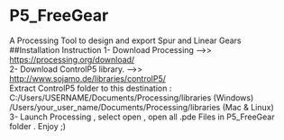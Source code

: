 # P5_FreeGear
A Processing Tool to design and export Spur and Linear Gears</br>
##Installation Instruction
1-  Download Processing -->>  https://processing.org/download/</br>
2-  Download ControlP5 library. -->> http://www.sojamo.de/libraries/controlP5/</br>
 Extract ControlP5 folder to this destination : </br>
C:/Users/USERNAME/Documents/Processing/libraries  (Windows)</br>
/Users/your_user_name/Documents/Processing/libraries (Mac & Linux)</br>
3- Launch Processing , select open , open all .pde Files in P5_FreeGear folder . Enjoy ;)




